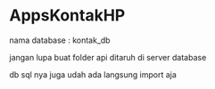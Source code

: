 # AppsKontakHP

nama database : kontak_db

jangan lupa buat folder api ditaruh di server database

db sql nya juga udah ada langsung import aja
